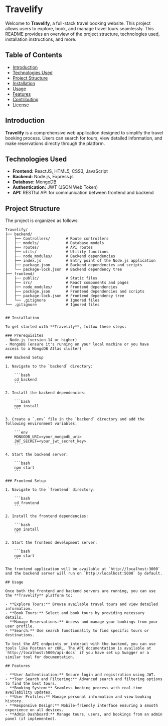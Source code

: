 # Travelify

Welcome to **Travelify**, a full-stack travel booking website. This project allows users to explore, book, and manage travel tours seamlessly. This README provides an overview of the project structure, technologies used, installation instructions, and more.

## Table of Contents
- [Introduction](#introduction)
- [Technologies Used](#technologies-used)
- [Project Structure](#project-structure)
- [Installation](#installation)
- [Usage](#usage)
- [Features](#features)
- [Contributing](#contributing)
- [License](#license)

## Introduction
**Travelify** is a comprehensive web application designed to simplify the travel booking process. Users can search for tours, view detailed information, and make reservations directly through the platform.

## Technologies Used
- **Frontend:** ReactJS, HTML5, CSS3, JavaScript
- **Backend:** Node.js, Express.js
- **Database:** MongoDB
- **Authentication:** JWT (JSON Web Token)
- **API:** RESTful API for communication between frontend and backend

## Project Structure
The project is organized as follows:

```plaintext
Travelify/
├── backend/
│   ├── Controllers/       # Route controllers
│   ├── models/            # Database models
│   ├── routes/            # API routes
│   ├── utils/             # Utility functions
│   ├── node_modules/      # Backend dependencies
│   ├── index.js           # Entry point of the Node.js application
│   ├── package.json       # Backend dependencies and scripts
│   └── package-lock.json  # Backend dependency tree
├── frontend/
│   ├── public/            # Static files
│   ├── src/               # React components and pages
│   ├── node_modules/      # Frontend dependencies
│   ├── package.json       # Frontend dependencies and scripts
│   ├── package-lock.json  # Frontend dependency tree
│   └── .gitignore         # Ignored files
└── .gitignore             # Ignored files


## Installation

To get started with **Travelify**, follow these steps:

### Prerequisites
- Node.js (version 14 or higher)
- MongoDB (ensure it's running on your local machine or you have access to a MongoDB Atlas cluster)

### Backend Setup

1. Navigate to the `backend` directory:

    ```bash
    cd backend
    ```

2. Install the backend dependencies:

    ```bash
    npm install
    ```

3. Create a `.env` file in the `backend` directory and add the following environment variables:

    ```env
    MONGODB_URI=<your_mongodb_uri>
    JWT_SECRET=<your_jwt_secret_key>
    ```

4. Start the backend server:

    ```bash
    npm start
    ```

### Frontend Setup

1. Navigate to the `frontend` directory:

    ```bash
    cd frontend
    ```

2. Install the frontend dependencies:

    ```bash
    npm install
    ```

3. Start the frontend development server:

    ```bash
    npm start
    ```

The frontend application will be available at `http://localhost:3000` and the backend server will run on `http://localhost:5000` by default.

## Usage

Once both the frontend and backend servers are running, you can use the **Travelify** platform to:

- **Explore Tours:** Browse available travel tours and view detailed information.
- **Book Tours:** Select and book tours by providing necessary details.
- **Manage Reservations:** Access and manage your bookings from your user profile.
- **Search:** Use search functionality to find specific tours or destinations.

To test the API endpoints or interact with the backend, you can use tools like Postman or cURL. The API documentation is available at `http://localhost:5000/api-docs` if you have set up Swagger or a similar tool for documentation.

## Features

- **User Authentication:** Secure login and registration using JWT.
- **Tour Search and Filtering:** Advanced search and filtering options to find the best tours.
- **Booking System:** Seamless booking process with real-time availability updates.
- **User Profiles:** Manage personal information and view booking history.
- **Responsive Design:** Mobile-friendly interface ensuring a smooth experience on all devices.
- **Admin Dashboard:** Manage tours, users, and bookings from an admin panel (if implemented).



